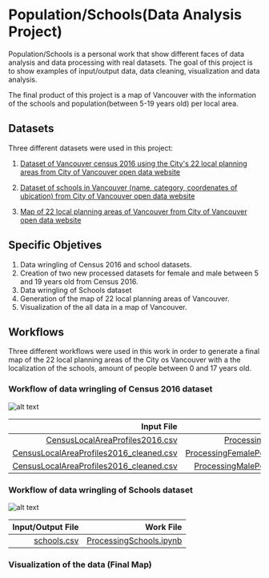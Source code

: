 # Population/Schools(Data Analysis Project)
Population/Schools is a personal work that show different faces of data analysis and data processing with real datasets.
The goal of this project is to show examples of input/output data, data cleaning, visualization and data analysis.

The final product of this project is a map of Vancouver with the information of the schools and population(between 5-19 years old) per local area. 
## Datasets
Three different datasets were used in this project:
1. [Dataset of Vancouver census 2016 using the City's 22 local planning areas from City of Vancouver open data website](https://data.vancouver.ca/datacatalogue/censusLocalAreaProfiles2016.htm "City of Vancouver open data portal")

2. [Dataset of schools in Vancouver (name, category, coordenates of ubication) from City of Vancouver open data website](https://opendata.vancouver.ca/explore/dataset/schools/information/?location=12,49.24716,-123.11523&dataChart=eyJxdWVyaWVzIjpbeyJjaGFydHMiOlt7InR5cGUiOiJjb2x1bW4iLCJmdW5jIjoiQ09VTlQiLCJzY2llbnRpZmljRGlzcGxheSI6dHJ1ZSwiY29sb3IiOiJyYW5nZS1jdXN0b20ifV0sInhBeGlzIjoiZ2VvX2xvY2FsX2FyZWEiLCJtYXhwb2ludHMiOjUwLCJzb3J0IjoiIiwic2VyaWVzQnJlYWtkb3duIjoic2Nob29sX2NhdGVnb3J5IiwiY29uZmlnIjp7ImRhdGFzZXQiOiJzY2hvb2xzIiwib3B0aW9ucyI6e319fV0sInRpbWVzY2FsZSI6IiIsImRpc3BsYXlMZWdlbmQiOnRydWUsImFsaWduTW9udGgiOnRydWV9 "City of Vancouver open data portal")

3. [Map of 22 local planning areas of Vancouver from City of Vancouver open data website](https://data.vancouver.ca/datacatalogue/localAreaBoundary.htm "City of Vancouver open data portal")
## Specific Objetives
1. Data wringling of Census 2016 and school datasets.
2. Creation of two new processed datasets for female and male between 5 and 19 years old from Census 2016.
3. Data wringling of Schools dataset
4. Generation of the map of 22 local planning areas of Vancouver.
5. Visualization of the all data in a map of Vancouver.
## Workflows 
Three different workflows were used in this work in order to generate a final map of the 22 local planning areas of the City os Vancouver with a the localization of the schools, amount of people between 0 and 17 years old.
### Workflow of data wringling of Census 2016 dataset
![alt text](https://github.com/jv80/Population-Schools/blob/master/Diagrams/MainWorkflow.png)

| Input File | Work File | Output File|
|--------------------------------:|--------------------------------:|--------------------------------:|
|[CensusLocalAreaProfiles2016.csv](https://github.com/jv80/Population-Schools/blob/master/Data/CensusLocalAreaProfiles2016.csv)|[ProcessingCensus2016.ipynb](https://github.com/jv80/Population-Schools/blob/master/Work%20Files/ProcessingCensus2016.ipynb)|[CensusLocalAreaProfiles2016_cleaned.csv](https://github.com/jv80/Population-Schools/blob/master/Data/CensusLocalAreaProfiles2016_cleaned.csv)
[CensusLocalAreaProfiles2016_cleaned.csv](https://github.com/jv80/Population-Schools/blob/master/Data/CensusLocalAreaProfiles2016.csv)|[ProcessingFemalePopulation2016.ipynb](https://github.com/jv80/Population-Schools/blob/master/Work%20Files/ProcessingFemalePopulation2016.ipynb)|[FemalePopulationDataset_cleaned.csv](https://github.com/jv80/Population-Schools/blob/master/Data/FemalePopulationDataset_cleaned.csv)
[CensusLocalAreaProfiles2016_cleaned.csv](https://github.com/jv80/Population-Schools/blob/master/Data/CensusLocalAreaProfiles2016.csv)|[ProcessingMalePopulation2016.ipynb](https://github.com/jv80/Population-Schools/blob/master/Work%20Files/ProcessingMalePopulation2016.ipynb)|[MalePopulationDataset_cleaned.csv](https://github.com/jv80/Population-Schools/blob/master/Data/MalePopulationDataset_cleaned.csv)

### Workflow of data wringling of Schools dataset
![alt text](https://github.com/jv80/Population-Schools/blob/master/Diagrams/Schoolsv.PNG)

| Input/Output File | Work File |
|--------------------------------:|--------------------------------:|
[schools.csv](https://github.com/jv80/Population-Schools/blob/master/Data/schools.csv)|[ProcessingSchools.ipynb](https://github.com/jv80/Population-Schools/blob/master/Work%20Files/ProcessingSchools.ipynb)

### Visualization of the data (Final Map)






